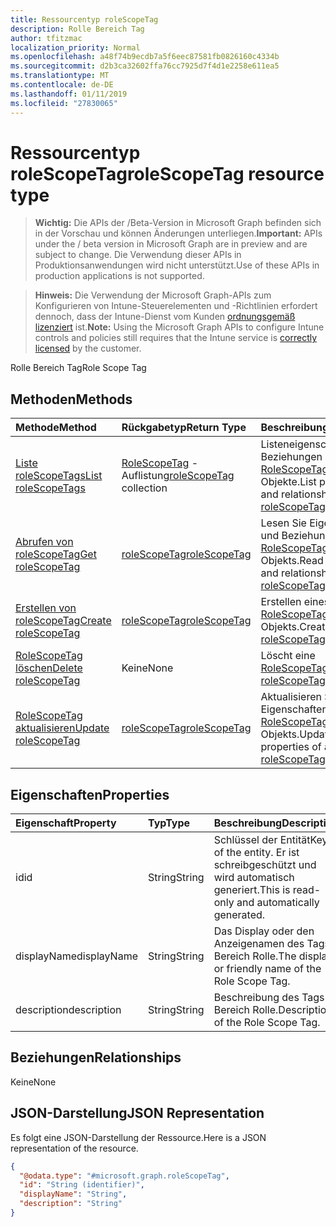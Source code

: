 ```yaml
---
title: Ressourcentyp roleScopeTag
description: Rolle Bereich Tag
author: tfitzmac
localization_priority: Normal
ms.openlocfilehash: a48f74b9ecdb7a5f6eec87581fb0826160c4334b
ms.sourcegitcommit: d2b3ca32602ffa76cc7925d7f4d1e2258e611ea5
ms.translationtype: MT
ms.contentlocale: de-DE
ms.lasthandoff: 01/11/2019
ms.locfileid: "27830065"
---
```

# <a name="rolescopetag-resource-type"></a><span data-ttu-id="a2c98-103">Ressourcentyp roleScopeTag</span><span class="sxs-lookup"><span data-stu-id="a2c98-103">roleScopeTag resource type</span></span>

> <span data-ttu-id="a2c98-104">**Wichtig:** Die APIs der /Beta-Version in Microsoft Graph befinden sich in der Vorschau und können Änderungen unterliegen.</span><span class="sxs-lookup"><span data-stu-id="a2c98-104">**Important:** APIs under the / beta version in Microsoft Graph are in preview and are subject to change.</span></span> <span data-ttu-id="a2c98-105">Die Verwendung dieser APIs in Produktionsanwendungen wird nicht unterstützt.</span><span class="sxs-lookup"><span data-stu-id="a2c98-105">Use of these APIs in production applications is not supported.</span></span>

> <span data-ttu-id="a2c98-106">**Hinweis:** Die Verwendung der Microsoft Graph-APIs zum Konfigurieren von Intune-Steuerelementen und -Richtlinien erfordert dennoch, dass der Intune-Dienst vom Kunden [ordnungsgemäß lizenziert](https://go.microsoft.com/fwlink/?linkid=839381) ist.</span><span class="sxs-lookup"><span data-stu-id="a2c98-106">**Note:** Using the Microsoft Graph APIs to configure Intune controls and policies still requires that the Intune service is [correctly licensed](https://go.microsoft.com/fwlink/?linkid=839381) by the customer.</span></span>

<span data-ttu-id="a2c98-107">Rolle Bereich Tag</span><span class="sxs-lookup"><span data-stu-id="a2c98-107">Role Scope Tag</span></span>
## <a name="methods"></a><span data-ttu-id="a2c98-108">Methoden</span><span class="sxs-lookup"><span data-stu-id="a2c98-108">Methods</span></span>
|<span data-ttu-id="a2c98-109">Methode</span><span class="sxs-lookup"><span data-stu-id="a2c98-109">Method</span></span>|<span data-ttu-id="a2c98-110">Rückgabetyp</span><span class="sxs-lookup"><span data-stu-id="a2c98-110">Return Type</span></span>|<span data-ttu-id="a2c98-111">Beschreibung</span><span class="sxs-lookup"><span data-stu-id="a2c98-111">Description</span></span>|
|:---|:---|:---|
|[<span data-ttu-id="a2c98-112">Liste roleScopeTags</span><span class="sxs-lookup"><span data-stu-id="a2c98-112">List roleScopeTags</span></span>](../api/intune-rbac-rolescopetag-list.md)|<span data-ttu-id="a2c98-113">[RoleScopeTag](../resources/intune-rbac-rolescopetag.md) -Auflistung</span><span class="sxs-lookup"><span data-stu-id="a2c98-113">[roleScopeTag](../resources/intune-rbac-rolescopetag.md) collection</span></span>|<span data-ttu-id="a2c98-114">Listeneigenschaften und Beziehungen der [RoleScopeTag](../resources/intune-rbac-rolescopetag.md) -Objekte.</span><span class="sxs-lookup"><span data-stu-id="a2c98-114">List properties and relationships of the [roleScopeTag](../resources/intune-rbac-rolescopetag.md) objects.</span></span>|
|[<span data-ttu-id="a2c98-115">Abrufen von roleScopeTag</span><span class="sxs-lookup"><span data-stu-id="a2c98-115">Get roleScopeTag</span></span>](../api/intune-rbac-rolescopetag-get.md)|[<span data-ttu-id="a2c98-116">roleScopeTag</span><span class="sxs-lookup"><span data-stu-id="a2c98-116">roleScopeTag</span></span>](../resources/intune-rbac-rolescopetag.md)|<span data-ttu-id="a2c98-117">Lesen Sie Eigenschaften und Beziehungen des [RoleScopeTag](../resources/intune-rbac-rolescopetag.md) -Objekts.</span><span class="sxs-lookup"><span data-stu-id="a2c98-117">Read properties and relationships of the [roleScopeTag](../resources/intune-rbac-rolescopetag.md) object.</span></span>|
|[<span data-ttu-id="a2c98-118">Erstellen von roleScopeTag</span><span class="sxs-lookup"><span data-stu-id="a2c98-118">Create roleScopeTag</span></span>](../api/intune-rbac-rolescopetag-create.md)|[<span data-ttu-id="a2c98-119">roleScopeTag</span><span class="sxs-lookup"><span data-stu-id="a2c98-119">roleScopeTag</span></span>](../resources/intune-rbac-rolescopetag.md)|<span data-ttu-id="a2c98-120">Erstellen eines neuen [RoleScopeTag](../resources/intune-rbac-rolescopetag.md) -Objekts.</span><span class="sxs-lookup"><span data-stu-id="a2c98-120">Create a new [roleScopeTag](../resources/intune-rbac-rolescopetag.md) object.</span></span>|
|[<span data-ttu-id="a2c98-121">RoleScopeTag löschen</span><span class="sxs-lookup"><span data-stu-id="a2c98-121">Delete roleScopeTag</span></span>](../api/intune-rbac-rolescopetag-delete.md)|<span data-ttu-id="a2c98-122">Keine</span><span class="sxs-lookup"><span data-stu-id="a2c98-122">None</span></span>|<span data-ttu-id="a2c98-123">Löscht eine [RoleScopeTag](../resources/intune-rbac-rolescopetag.md).</span><span class="sxs-lookup"><span data-stu-id="a2c98-123">Deletes a [roleScopeTag](../resources/intune-rbac-rolescopetag.md).</span></span>|
|[<span data-ttu-id="a2c98-124">RoleScopeTag aktualisieren</span><span class="sxs-lookup"><span data-stu-id="a2c98-124">Update roleScopeTag</span></span>](../api/intune-rbac-rolescopetag-update.md)|[<span data-ttu-id="a2c98-125">roleScopeTag</span><span class="sxs-lookup"><span data-stu-id="a2c98-125">roleScopeTag</span></span>](../resources/intune-rbac-rolescopetag.md)|<span data-ttu-id="a2c98-126">Aktualisieren Sie die Eigenschaften eines [RoleScopeTag](../resources/intune-rbac-rolescopetag.md) -Objekts.</span><span class="sxs-lookup"><span data-stu-id="a2c98-126">Update the properties of a [roleScopeTag](../resources/intune-rbac-rolescopetag.md) object.</span></span>|

## <a name="properties"></a><span data-ttu-id="a2c98-127">Eigenschaften</span><span class="sxs-lookup"><span data-stu-id="a2c98-127">Properties</span></span>
|<span data-ttu-id="a2c98-128">Eigenschaft</span><span class="sxs-lookup"><span data-stu-id="a2c98-128">Property</span></span>|<span data-ttu-id="a2c98-129">Typ</span><span class="sxs-lookup"><span data-stu-id="a2c98-129">Type</span></span>|<span data-ttu-id="a2c98-130">Beschreibung</span><span class="sxs-lookup"><span data-stu-id="a2c98-130">Description</span></span>|
|:---|:---|:---|
|<span data-ttu-id="a2c98-131">id</span><span class="sxs-lookup"><span data-stu-id="a2c98-131">id</span></span>|<span data-ttu-id="a2c98-132">String</span><span class="sxs-lookup"><span data-stu-id="a2c98-132">String</span></span>|<span data-ttu-id="a2c98-133">Schlüssel der Entität</span><span class="sxs-lookup"><span data-stu-id="a2c98-133">Key of the entity.</span></span> <span data-ttu-id="a2c98-134">Er ist schreibgeschützt und wird automatisch generiert.</span><span class="sxs-lookup"><span data-stu-id="a2c98-134">This is read-only and automatically generated.</span></span>|
|<span data-ttu-id="a2c98-135">displayName</span><span class="sxs-lookup"><span data-stu-id="a2c98-135">displayName</span></span>|<span data-ttu-id="a2c98-136">String</span><span class="sxs-lookup"><span data-stu-id="a2c98-136">String</span></span>|<span data-ttu-id="a2c98-137">Das Display oder den Anzeigenamen des Tags Bereich Rolle.</span><span class="sxs-lookup"><span data-stu-id="a2c98-137">The display or friendly name of the Role Scope Tag.</span></span>|
|<span data-ttu-id="a2c98-138">description</span><span class="sxs-lookup"><span data-stu-id="a2c98-138">description</span></span>|<span data-ttu-id="a2c98-139">String</span><span class="sxs-lookup"><span data-stu-id="a2c98-139">String</span></span>|<span data-ttu-id="a2c98-140">Beschreibung des Tags Bereich Rolle.</span><span class="sxs-lookup"><span data-stu-id="a2c98-140">Description of the Role Scope Tag.</span></span>|

## <a name="relationships"></a><span data-ttu-id="a2c98-141">Beziehungen</span><span class="sxs-lookup"><span data-stu-id="a2c98-141">Relationships</span></span>
<span data-ttu-id="a2c98-142">Keine</span><span class="sxs-lookup"><span data-stu-id="a2c98-142">None</span></span>
## <a name="json-representation"></a><span data-ttu-id="a2c98-143">JSON-Darstellung</span><span class="sxs-lookup"><span data-stu-id="a2c98-143">JSON Representation</span></span>
<span data-ttu-id="a2c98-144">Es folgt eine JSON-Darstellung der Ressource.</span><span class="sxs-lookup"><span data-stu-id="a2c98-144">Here is a JSON representation of the resource.</span></span>
<!-- {
  "blockType": "resource",
  "keyProperty": "id",
  "@odata.type": "microsoft.graph.roleScopeTag"
}
-->
``` json
{
  "@odata.type": "#microsoft.graph.roleScopeTag",
  "id": "String (identifier)",
  "displayName": "String",
  "description": "String"
}
```





